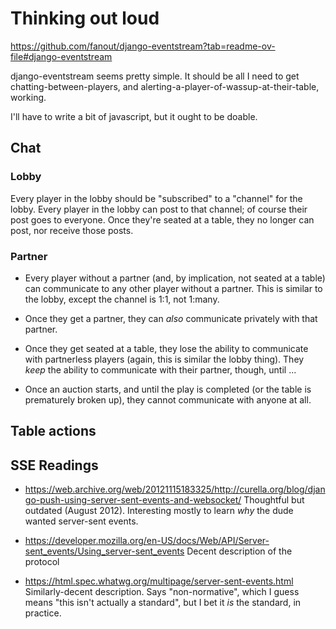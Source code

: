 # Thinking out loud

https://github.com/fanout/django-eventstream?tab=readme-ov-file#django-eventstream

django-eventstream seems pretty simple.  It should be all I need to get chatting-between-players, and alerting-a-player-of-wassup-at-their-table, working.

I'll have to write a bit of javascript, but it ought to be doable.

## Chat

### Lobby

Every player in the lobby should be "subscribed" to a "channel" for the lobby.
Every player in the lobby can post to that channel; of course their post goes to everyone.
Once they're seated at a table, they no longer can post, nor receive those posts.

### Partner

- Every player without a partner (and, by implication, not seated at a table) can communicate to any other player without a partner.
  This is similar to the lobby, except the channel is 1:1, not 1:many.

- Once they get a partner, they can *also* communicate privately with that partner.

- Once they get seated at a table, they lose the ability to communicate with partnerless players (again, this is similar the lobby thing).  They *keep* the ability to communicate with their partner, though, until ...

- Once an auction starts, and until the play is completed (or the table is prematurely broken up), they cannot communicate with anyone at all.

## Table actions

## SSE Readings

- <https://web.archive.org/web/20121115183325/http://curella.org/blog/django-push-using-server-sent-events-and-websocket/>
  Thoughtful but outdated (August 2012).  Interesting mostly to learn *why* the dude wanted server-sent events.

- <https://developer.mozilla.org/en-US/docs/Web/API/Server-sent_events/Using_server-sent_events>
  Decent description of the protocol

- <https://html.spec.whatwg.org/multipage/server-sent-events.html>
  Similarly-decent description.  Says "non-normative", which I guess means "this isn't actually a standard", but I bet it *is* the standard, in practice.
